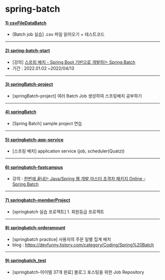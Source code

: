 # spring-batch

#### [1) csvFileDataBatch]()
- [Batch job 실습] .csv 파일 읽어오기 + 테스트코드

---

#### [2) spring-batch-start]()
- [강의] [스프링 배치 - Spring Boot 기반으로 개발하는 Spring Batch](https://www.inflearn.com/course/%EC%8A%A4%ED%94%84%EB%A7%81-%EB%B0%B0%EC%B9%98)   
- 기간 : 2022.01.02 ~2022/04/13
---

#### [3) springBatch-project]()
- [springBatch-project] 여러 Batch Job 생성하여 스프링배치 공부하기

---

#### [4) springBatch]()
- [Spring Batch] sample project 연습

---

#### [5) springbatch-app-service]()
- [스프링 배치] application service (job, scheduler(Quatz))

---

#### [6) springbatch-fastcampus]()
- 강의 : [한번에 끝내는 Java/Spring 웹 개발 마스터 초격차 패키지 Online - Spring Batch](https://fastcampus.co.kr/dev_online_javaend)   

---

#### [7) springbatch-memberProject]()
- [springbatch 실습 프로젝트] 1. 회원등급 프로젝트

---

#### [8) springbatch-orderamount]()
- [springbatch practice] 사용자의 주문 일별 집계 배치  
- blog : https://devfunny.tistory.com/category/Coding/Spring%20Batch

---

#### [9) springbatch_test]()
- [springbatch-아이템 37개 완료] 블로그 포스팅을 위한 Job Repository

